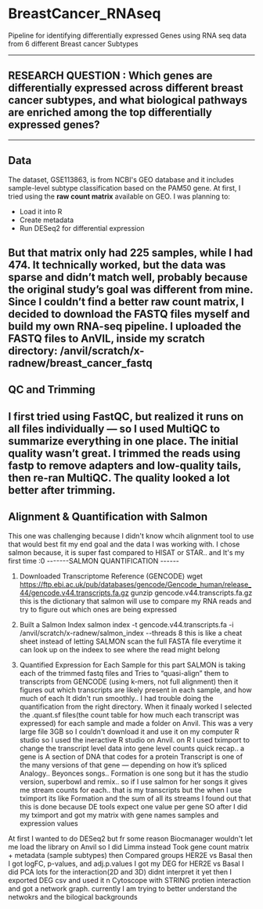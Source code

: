 # BreastCancer_RNAseq
Pipeline for identifying differentially expressed Genes using RNA seq data from 6 different Breast cancer Subtypes

--------
## RESEARCH QUESTION : Which genes are differentially expressed across different breast cancer subtypes, and what biological pathways are enriched among the top differentially expressed genes?

---------
## Data 
The dataset, GSE113863, is from NCBI's GEO database and it includes sample-level subtype classification based on the PAM50 gene. 
At first, I tried using the **raw count matrix** available on GEO. I was planning to:
- Load it into R  
- Create metadata  
- Run DESeq2 for differential expression  

But that matrix only had 225 samples, while I had 474. It technically worked, but the data was sparse and didn’t match well, probably because the original study’s goal was different from mine.
Since I couldn’t find a better raw count matrix, I decided to download the FASTQ files myself and build my own RNA-seq pipeline.
I uploaded the FASTQ files to AnVIL, inside my scratch directory:
/anvil/scratch/x-radnew/breast_cancer_fastq
-----------
## QC and Trimming 

I first tried using **FastQC**, but realized it runs on all files individually — so I used **MultiQC** to summarize everything in one place.
The initial quality wasn’t great.
I trimmed the reads using **fastp** to remove adapters and low-quality tails, then re-ran **MultiQC**. The quality looked a lot better after trimming.
-----------
## Alignment & Quantification with Salmon

This one was challenging because I didn't know whcih alignment tool to use that would best fit my end goal and the data I was working with. 
I chose salmon because, it is super fast compared to HISAT or STAR.. and It's my first time :0
-------SALMON QUANTIFICATION ------
1. Downloaded Transcriptome Reference (GENCODE)
   wget https://ftp.ebi.ac.uk/pub/databases/gencode/Gencode_human/release_44/gencode.v44.transcripts.fa.gz
   gunzip gencode.v44.transcripts.fa.gz
this is the dictionary that salmon will use to compare my RNA reads and try to figure out which ones are being expressed

2. Built a Salmon Index
     salmon index -t gencode.v44.transcripts.fa -i /anvil/scratch/x-radnew/salmon_index --threads 8
     this is like a cheat sheet instead of letting SALMON scan the full FASTA file everytime it can look up on the indeex to see where the read might belong
3. Quantified Expression for Each Sample
      for this part SALMON is taking each of the trimmed fastq files and Tries to “quasi-align” them to transcripts from GENCODE (using k-mers, not full alignment)
      then it figures out which  transcripts are likely present in each sample, and how much of each
      It didn't run smoothly.. I had trouble doing the quantification from the right directory.
      When it finaaly worked I selected the .quant.sf files(the count table for how much each transcript was expressed) for each sample and made a folder on Anvil.
This was a very large file 3GB so I couldn't download it and use it on my computer R studio so I used the ineractive R studio on Anvil.
on R I used tximport to change the transcript level data into gene level counts
    quick recap.. a gene is A section of DNA that codes for a protein
                  Transcript is one of the many versions of that gene — depending on how it’s spliced
    Analogy.. Beyonces songs..
    Formation is one song
      but it has the studio version, superbowl and remix..
    so if I use salmon for her songs it gives me stream counts for each.. that is my transcripts but the when I use tximport its like Formation and the sum of all its streams
    I found out that this is done because DE tools expect one value per gene
    SO after I did my tximport and got my matrix with gene names samples and expression values

At first I wanted to do DESeq2 but fr some reason Biocmanager wouldn't let me load the library on Anvil so I did Limma instead
Took gene count matrix + metadata (sample subtypes)
		then Compared groups HER2E vs Basal
	then I got logFC, p-values, and adj.p.values 
I got my DEG for HER2E vs Basal
I did PCA lots for the interaction(2D and 3D) didnt interpret it yet 
then I exported DEG csv and used it n Cytoscope with STRING protien interaction and got a network graph. currently I am trying to better understand the netwokrs and the bilogical backgrounds 

    

